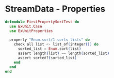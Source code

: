 # StreamData - Properties

```elixir {3|5-6|all}
defmodule FirstPropertySortTest do
  use ExUnit.Case
  use ExUnitProperties
  
  property "Enum.sort/1 sorts lists" do
    check all list <- list_of(integer()) do
      sorted_list = Enum.sort(list)
      assert length(list) == length(sorted_list)
      assert sorted?(sorted_list)
    end
  end
end
```

<!--

Notes ...

-->
